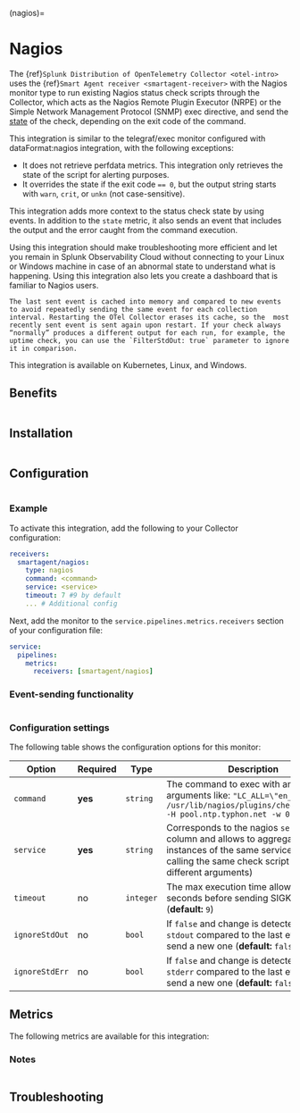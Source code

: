 (nagios)=

# Nagios

<meta name="Description" content="Use this Splunk Observability Cloud integration for the nagios monitor. See benefits, install, configuration, and metrics">

The {ref}`Splunk Distribution of OpenTelemetry Collector <otel-intro>` uses the {ref}`Smart Agent receiver <smartagent-receiver>` with the Nagios monitor type to run existing Nagios status check scripts through the Collector, which acts as the Nagios Remote Plugin Executor (NRPE) or the Simple Network Management Protocol (SNMP) exec directive, and send the [state](https://nagios-plugins.org/doc/guidelines.html#AEN78) of the check, depending on the exit code of the command. 

This integration is similar to the telegraf/exec monitor configured with dataFormat:nagios integration, with the following exceptions:

- It does not retrieve perfdata metrics. This integration only retrieves the state of the script for alerting purposes.
- It overrides the state if the exit code `== 0`, but the output string starts with `warn`, `crit`, or `unkn` (not case-sensitive).

This integration adds more context to the status check state by using events. In addition to the `state` metric, it also sends an event that includes the output and the error caught from the command execution.

Using this integration should make troubleshooting more efficient and let you remain in Splunk Observability Cloud without connecting to your Linux or Windows machine in case of an abnormal state to understand what is happening. Using this integration also lets you create a dashboard that is familiar to Nagios users.

```{note}
The last sent event is cached into memory and compared to new events to avoid repeatedly sending the same event for each collection interval. Restarting the OTel Collector erases its cache, so the  most recently sent event is sent again upon restart. If your check always “normally” produces a different output for each run, for example, the uptime check, you can use the `FilterStdOut: true` parameter to ignore it in comparison.
```

This integration is available on Kubernetes, Linux, and Windows.

## Benefits

```{include} /_includes/benefits.md
```

## Installation

```{include} /_includes/collector-installation.md
```

## Configuration

```{include} /_includes/configuration.md
```

### Example

To activate this integration, add the following to your Collector configuration:

```yaml
receivers:
  smartagent/nagios:
    type: nagios
    command: <command>
    service: <service>
    timeout: 7 #9 by default
    ... # Additional config
```

Next, add the monitor to the `service.pipelines.metrics.receivers` section of your configuration file:

```yaml
service:
  pipelines:
    metrics:
      receivers: [smartagent/nagios]
```

### Event-sending functionality

```{include} /_includes/event-sending-functionality.md
```

### Configuration settings

The following table shows the configuration options for this monitor:

| Option         | Required | Type      | Description                                                                                                                                                        |
| -------------- | -------- | --------- | ------------------------------------------------------------------------------------------------------------------------------------------------------------------ |
| `command`      | **yes**  | `string`  | The command to exec with any arguments like: `"LC_ALL=\"en_US.utf8\" /usr/lib/nagios/plugins/check_ntp_time -H pool.ntp.typhon.net -w 0.5 -c 1"`                   |
| `service`      | **yes**  | `string`  | Corresponds to the nagios `service` column and allows to aggregate all instances of the same service (when calling the same check script with different arguments) |
| `timeout`      | no       | `integer` | The max execution time allowed in seconds before sending SIGKILL (**default:** `9`)                                                                                |
| `ignoreStdOut` | no       | `bool`    | If `false` and change is detected on `stdout` compared to the last event it will send a new one (**default:** `false`)                                             |
| `ignoreStdErr` | no       | `bool`    | If `false` and change is detected on `stderr` compared to the last event it will send a new one (**default:** `false`)                                             |

## Metrics

The following metrics are available for this integration:

<div class="metrics-yaml" url="https://raw.githubusercontent.com/signalfx/splunk-otel-collector/main/internal/signalfx-agent/pkg/monitors/nagios/metadata.yaml"></div>

### Notes

```{include} /_includes/metric-defs.md
```

## Troubleshooting

```{include} /_includes/troubleshooting.md
```
